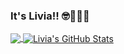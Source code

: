 ### It's Livia!! 🤓👩🏼‍💻

<!--
**liviadpierin/liviadpierin** is a ✨ _special_ ✨ repository because its `README.md` (this file) appears on your GitHub profile.

Here are some ideas to get you started:

- 🔭 I’m currently working on ...
- 🌱 I’m currently learning ...
- 👯 I’m looking to collaborate on ...
- 🤔 I’m looking for help with ...
- 💬 Ask me about ...
- 📫 How to reach me: ...
- 😄 Pronouns: ...
- ⚡ Fun fact: ...
-->
<a href="https://github.com/liviadpierin/liviadpierin">
  <img align="center" src="https://github-readme-stats.vercel.app/api/top-langs/?username=liviadpierin&hide=html,css&layout=default&theme=highcontrast&hide_border=false" />
</a>  
<a href="https://github.com/liviadpierin/liviadpierin">
  <img align="center" src="https://github-readme-stats.vercel.app/api?username=liviadpierin&show_icons=true&theme=tokyonight" alt="Livia's GitHub Stats" />
</a>  
